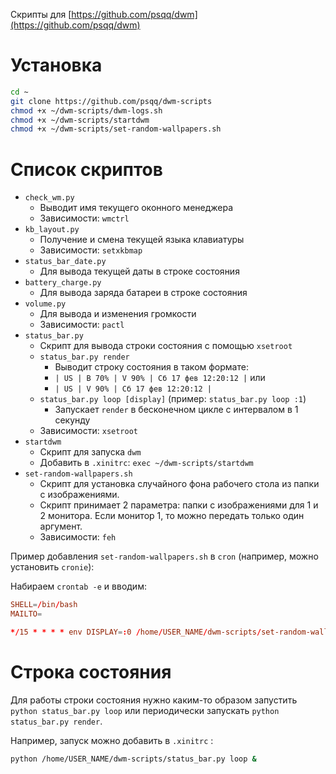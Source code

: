 Скрипты для [https://github.com/psqq/dwm](https://github.com/psqq/dwm)

# Установка

```sh
cd ~
git clone https://github.com/psqq/dwm-scripts
chmod +x ~/dwm-scripts/dwm-logs.sh
chmod +x ~/dwm-scripts/startdwm
chmod +x ~/dwm-scripts/set-random-wallpapers.sh

```

# Список скриптов

* `check_wm.py`
  * Выводит имя текущего оконного менеджера
  * Зависимости: `wmctrl`
* `kb_layout.py`
  * Получение и смена текущей языка клавиатуры
  * Зависимости: `setxkbmap`
* `status_bar_date.py`
  * Для вывода текущей даты в строке состояния
* `battery_charge.py`
  * Для вывода заряда батареи в строке состояния
* `volume.py`
  * Для вывода и изменения громкости
  * Зависимости: `pactl`
* `status_bar.py`
  * Скрипт для вывода строки состояния с помощью `xsetroot`
  * `status_bar.py render`
    * Выводит строку состояния в таком формате:
    * `| US | B 70% | V 90% | Сб 17 фев 12:20:12 |` или
    * `| US | V 90% | Сб 17 фев 12:20:12 |`
  * `status_bar.py loop [display]` (пример: `status_bar.py loop :1`)
    * Запускает `render` в бесконечном цикле с интервалом в 1 секунду
  * Зависимости: `xsetroot`
* `startdwm`
  * Скрипт для запуска `dwm`
  * Добавить в `.xinitrc`: `exec ~/dwm-scripts/startdwm`
* `set-random-wallpapers.sh`
  * Скрипт для установка случайного фона рабочего стола из папки с изображениями.
  * Скрипт принимает 2 параметра: папки с изображениями для 1 и 2 монитора. Если монитор 1, то можно передать только один аргумент.
  * Зависимости: `feh`

Пример добавления `set-random-wallpapers.sh` в `cron` (например, можно установить `cronie`):

Набираем `crontab -e` и вводим:

```conf
SHELL=/bin/bash
MAILTO=

*/15 * * * * env DISPLAY=:0 /home/USER_NAME/dwm-scripts/set-random-wallpapers.sh /abs/path/to/wallpapers/for/first/monitor /abs/path/to/wallpapers/for/second/monitor

```

# Строка состояния

Для работы строки состояния нужно каким-то образом запустить `python status_bar.py loop` или периодически запускать `python status_bar.py render`.

Например, запуск можно добавить в `.xinitrc` :

```sh
python /home/USER_NAME/dwm-scripts/status_bar.py loop &

```
